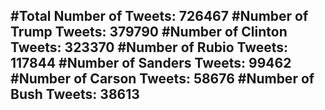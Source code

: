 #Total Number of Tweets: 726467 
#Number of Trump Tweets: 379790
#Number of Clinton Tweets: 323370
#Number of Rubio Tweets: 117844
#Number of Sanders Tweets: 99462
#Number of Carson Tweets: 58676
#Number of Bush Tweets: 38613
---
